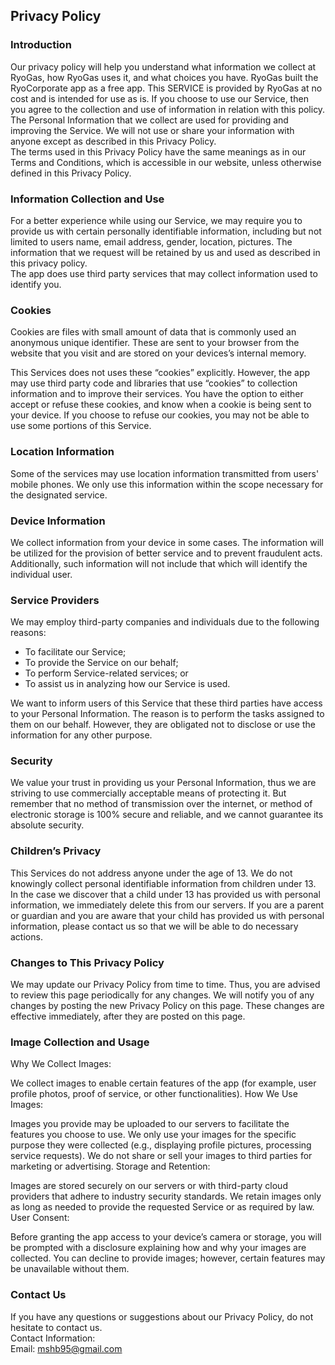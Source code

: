 Privacy Policy  
----------------

### Introduction  
Our privacy policy will help you understand what information we collect at RyoGas, how RyoGas uses it, and what choices you have.
RyoGas built the RyoCorporate app as a free app. This SERVICE is provided by RyoGas at no cost and is intended for use as is.
If you choose to use our Service, then you agree to the collection and use of information in  relation with this policy. The Personal Information that we collect are used for providing and improving the Service. We will not use or share your information with anyone except as described in this Privacy Policy.  
The terms used in this Privacy Policy have the same meanings as in our Terms and Conditions, which is accessible in our website, unless otherwise  defined in this Privacy Policy.

### Information Collection and Use  
For a better experience while using our Service, we may require you to provide us with certain personally identifiable information, including but not limited to users name, email address, gender, location, pictures. The information that we request will be retained by us and used as described in this privacy policy.  
The app does use third party services that may collect information used to identify you. 

### Cookies  
Cookies are files with small amount of data that is commonly used an anonymous unique identifier. These are sent to your browser from the website that you visit and are stored on your devices’s internal memory.  

This Services does not uses these “cookies” explicitly. However, the app may use third party code and libraries that use “cookies” to collection information and to improve their services. You have the option  to either accept or refuse these cookies, and know when a cookie is being sent to your device. If you choose to refuse our cookies, you may not be able to use some portions of this Service.  

### Location Information  
Some of the services may use location information transmitted from users' mobile phones. We only use this information within the scope necessary for the designated service.  

### Device Information  
We collect information from your device in some cases. The information will be utilized for the provision of better service and to prevent fraudulent acts. Additionally, such information will not include that which will identify the individual user.  

### Service Providers  
We may employ third-party companies and individuals due to the following reasons:  
* To facilitate our Service;
* To provide the Service on our behalf;
* To perform Service-related services; or
* To assist us in analyzing how our Service is used.  

We want to inform users of this Service that these third parties have access to your Personal Information. The reason is to perform the tasks assigned to them on our behalf. However, they are obligated not to disclose or use the information for any other purpose.  

### Security  
We value your trust in providing us your Personal Information, thus we are striving to use commercially acceptable means of protecting it. But remember that no method of transmission over  the internet, or method of electronic storage is 100% secure and reliable, and we cannot guarantee its absolute security.  

### Children’s Privacy  
This Services do not address anyone under the age of 13. We do not knowingly collect personal identifiable information from children under 13. In the case we discover that a child under 13 has provided us with personal information, we immediately delete this from our servers. If you  are  a  parent  or  guardian and you are aware that your child has provided us with personal information, please contact us so that we will be able to do necessary actions.  

### Changes to This Privacy Policy  
We may update our Privacy Policy from time to time. Thus, you are advised to review this page periodically for any changes. We will notify you of any changes by posting the new Privacy Policy on this page. These changes are effective immediately, after they are posted on this page.  
### Image Collection and Usage
Why We Collect Images:

We collect images to enable certain features of the app (for example, user profile photos, proof of service, or other functionalities).
How We Use Images:

Images you provide may be uploaded to our servers to facilitate the features you choose to use.
We only use your images for the specific purpose they were collected (e.g., displaying profile pictures, processing service requests).
We do not share or sell your images to third parties for marketing or advertising.
Storage and Retention:

Images are stored securely on our servers or with third-party cloud providers that adhere to industry security standards.
We retain images only as long as needed to provide the requested Service or as required by law.
User Consent:

Before granting the app access to your device’s camera or storage, you will be prompted with a disclosure explaining how and why your images are collected.
You can decline to provide images; however, certain features may be unavailable without them.

### Contact Us  
If you have any questions or suggestions about our Privacy Policy, do not hesitate to contact us.  
Contact Information:  
Email: mshb95@gmail.com  
